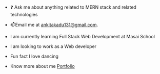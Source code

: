 - ❓ Ask me about anything related to MERN stack and related technologies

- 📫Email me at ankitakadu131@gmail.com.
-  I am currently learning Full Stack Web Development at Masai School
-  I am looking to work as a Web developer
-  Fun fact I love dancing
-  Know more about me [Portfolio](https://ankitakadu-portfolio.vercel.app/)
